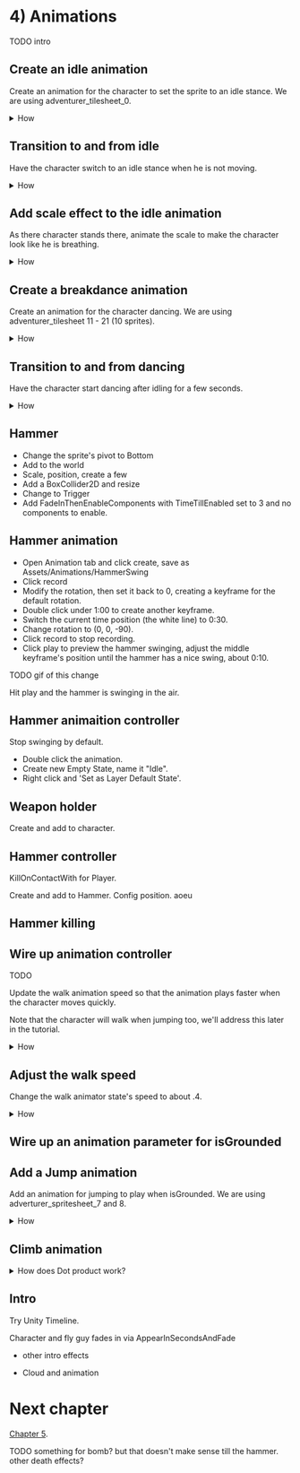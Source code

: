# 4) Animations 

TODO intro



## Create an idle animation

Create an animation for the character to set the sprite to an idle stance.  We are using adventurer_tilesheet_0.

<details><summary>How</summary>

 - Open the 'Animation' tab by selecting menu Window -> Animation.
 - Select the character GameObject.
 - Click the dropdown (it should say 'CharacterWalk') and 'Create New Clip'.

<img src="http://i.imgur.com/uJ0VeOp.png" width=150px />

 - Save the clip as Assets/Animations/CharacterIdle.
 - Click the red record button.

<img src="http://i.imgur.com/XxrsDpf.png" width=200px />

 - Change the 'Sprite' under the character's Sprite Renderer component to an idle stance.  We are using adventurer_tilesheet_0.

<img src="http://i.imgur.com/yvWU5vP.gif" width=150px />
 
 - Click the record button again to stop recording.

The Animation should now look like this, note the preview of the character's idle sprite and there is no timeline, it is just a single keyframe.

<img src="http://i.imgur.com/j2S25Ex.png" width=200px />

The Animator tab should now have a new state for CharacterIdle (a grey box).

</details>

## Transition to and from idle

Have the character switch to an idle stance when he is not moving. 

<details><summary>How</summary>

 - Right click on the CharacterWalk state and select 'Make Transition'.
 - An arrow will follow your mouse, click on the CharacterIdle state to create the transition.

<img src="http://i.imgur.com/4X3rXti.gif" width=300px />

 - Click on the transition arrow you just created, then in the Inspector
   - Uncheck 'Has Exit Time'.
   - Under 'Conditions' click the '+' button.
   - Update the condition to be when 'Speed' is 'Less' than '.1'

<img src="http://i.imgur.com/kPE2Iup.png" width=150px />

Hit play, the character should 'walk' as he falls... but once he comes to a complete stop he never starts the walk animation again.

<img src="http://i.imgur.com/O7XQUeP.gif" width=150px />

 - Right click on the CharacterIdle state and Make a Transition to CharacterWalk.
 - Click on the transition just created:
   - Uncheck Has Exit Time.
   - Add a condition for 'Speed' is 'Greater' than '.1'.

The character's animator controller should look something like this now:

<img src="http://i.imgur.com/VotmF1k.png" width=200px />

Hit play so see the character switch between walking and standing:

<img src="http://i.imgur.com/YjZ1zrE.gif" width=200px />

You can adjust the 'Transition Duration' if you want the character to switch sprites faster or slower.

 - Select one of the transition arrows.
 - Under 'Settings', change the 'Transition Duration' value.
 - Do the same for the other transition arrow.

Hit play and note the difference, to help demonstrate what is happening we are using a transition duration of 1 here for both transitions:

<img src="http://i.imgur.com/QV38yfS.gif" width=200px />

</details>

## Add scale effect to the idle animation

As there character stands there, animate the scale to make the character look like he is breathing.

<details><summary>How</summary>

 - In the Animation tab, select the CharacterIdle animation and hit record.
 - Select the character's GameObject, in the Inspector change scale to 0 and then back to one.

When we make a change to scale while in record mode, a keyframe is added.  So by changing the scale and then changing it back to the default of 1, we simply added a keyframe for scale 1 at the start of the animation. 

<img src="http://i.imgur.com/qVndjho.png" width=200px />

 - Click on 0:02 in the timeline.

This will move the white line, indicating where in the timeline modifications will be made:

<img src="http://i.imgur.com/1pwa5EU.gif" width=200px />

 - In the Inspector, change the scale to 0 and the back to one.

This updated the timeline, creating a second keyframe.

 - Click on 0:01 in the timeline.
 - Change the the scale to (1, .95, 1).
 - Hit record to stop recording.

Your animation should look like this:

<img src="http://i.imgur.com/ebuSIxb.png" width=200px />

Hit play to see the character breathing, but maybe a little fast:

<img src="http://i.imgur.com/81bajQP.gif" width=100px />

 - Change the CharacterIdle animator state's 'Speed' to about .01

The breath rate should be more reasonable now:

<img src="http://i.imgur.com/bfYKFkC.gif" width=100px />

</details>


## Create a breakdance animation

Create an animation for the character dancing.  We are using adventurer_tilesheet 11 - 21 (10 sprites).

<details><summary>How</summary>

 - Select the character and in the Animation tab create a new clip, save it as Assets/Animations/CharacterDance.
 - Select all the sprites for this animation. We are using adventurer_tilesheet 11 - 21 (10 sprites).
 - Drag and drop them into the animation timeline.

<img src="http://i.imgur.com/JSsHfeU.gif" width=400px />

Click play in the animation tab to see a preview of the dance, but it may be a little fast:

<img src="http://i.imgur.com/thjyiMM.gif" width=200px />

</details>

## Transition to and from dancing

Have the character start dancing after idling for a few seconds.

<details><summary>How</summary>

 - Select the character and in the Animator tab, create a transition from CharacterIdle to CharacterDance.
 - Select the transition you just created, in the Inspector under 'Settings' change the 'Exit Time' to about '3'.

Click play and wait a few seconds for the dance to begin.

 - Select the CharacterDance state and adjust the speed to about .1
 - Create a transition from CharacterDance to CharacterIdle (using the default settings).

Play to preview the dance:

<img src="http://i.imgur.com/pE6tUfe.gif" width=150px />

However if you start to walk during the dance, it doesn't look quite right:

<img src="http://i.imgur.com/d9wCdad.gif" width=250px />

 - Create a transition from CharacterDance to CharacterWalk.
 - Select the transition you just created and:
   - Uncheck 'Has Exit Time'.
   - Change the 'Transition Duration' to '0'
   - Add a Condition for 'Speed' is 'Greater' than '.1'

Now we resume walking as desired:

<img src="http://i.imgur.com/t7cUVPI.gif" width=250px />

</details>


## Hammer

 - Change the sprite's pivot to Bottom
 - Add to the world
 - Scale, position, create a few
 - Add a BoxCollider2D and resize
 - Change to Trigger
 - Add FadeInThenEnableComponents with TimeTillEnabled set to 3 and no components to enable.


## Hammer animation 

 - Open Animation tab and click create, save as Assets/Animations/HammerSwing
 - Click record
 - Modify the rotation, then set it back to 0, creating a keyframe for the default rotation.
 - Double click under 1:00 to create another keyframe.
 - Switch the current time position (the white line) to 0:30.
 - Change rotation to (0, 0, -90).
 - Click record to stop recording.
 - Click play to preview the hammer swinging, adjust the middle keyframe's position until the hammer has a nice swing, about 0:10.

 TODO gif of this change

Hit play and the hammer is swinging in the air.

## Hammer animaition controller

Stop swinging by default.

 - Double click the animation.
 - Create new Empty State, name it "Idle".
 - Right click and 'Set as Layer Default State'.


## Weapon holder

Create and add to character.



## Hammer controller

KillOnContactWith for Player.

Create and add to Hammer. Config position.
aoeu


## Hammer killing


## Wire up animation controller

TODO

Update the walk animation speed so that the animation plays faster when the character moves quickly.

Note that the character will walk when jumping too, we'll address this later in the tutorial.

<details><summary>How</summary>

 - Select the character's GameObject.
 - Double click the box next to 'Controller' to open the 'Animator' tab for the character's animation controller.

<img src="http://i.imgur.com/F7AkEaH.gif" width=200px />

 - Switch to the 'Parameters' tab on the left.
 - Click the '+' button and select 'Float'.

<img src="http://i.imgur.com/p6F4gHG.png" width=100px />

 - Name the parameter "Speed".
 - Select the 'CharacterWalk' state (the orange box).
 - In the Inspector, under speed check the box near 'Multiplier' to enable a 'Parameter'.
 - Confirm Speed is selected (should be the default).

Hit play and you'll see that the walk animation has stopped completely.

 - Create a C# script "PlayerAnimator" under Assets/Code/Components/Animations.
 - Select the Character GameObject and add the PlayerAnimator component.
 - Paste in the following code:

```csharp
TODO
```

Hit play to see the character playing the walk animation only while moving.

<img src="http://i.imgur.com/KZYjZf2.gif" width=150px />

</details>

## Adjust the walk speed

Change the walk animator state's speed to about .4.


<details><summary>How</summary>

 - Select the 'CharacterWalk' state in the Animator tab.
 - Adjust the 'Speed' to about '.4'

<img src="http://i.imgur.com/dhFASHe.png" width=150px />

Now the character's walk animation should align with the moment a little better.  Adjust the value to something you think looks good. However the walk animation also plays while jumping:

<img src="http://i.imgur.com/2dfN2RE.gif" width=150px />

</details>


## Wire up an animation parameter for isGrounded


## Add a Jump animation

Add an animation for jumping to play when isGrounded.  We are using adverturer_spritesheet_7 and 8.

<details><summary>How</summary>

 - Select the character and in the Animation tab, create a new clip Assets/Animations/CharacterJump.
 - Select the sprites for the jump animation We are using adverturer_spritesheet_7 and 8.
 - Drag and drop the sprites onto the Animation timeline.

TODO transitions.

</details>



## Climb animation





<details><summary>How does Dot product work?</summary>

The Dot product is a fast operation which can be used to effeciently determine if two directions represented with Vectors are facing the same (or a similiar) way.

In the visualization below, we are rotating two ugly arrows.  These arrows are pointing in a direction and we are using Vector2.Dot to compare those two directions.  The Dot product is shown as we rotate around.

<img src="http://i.imgur.com/XrjcWQm.gif" width=200px />

A few notables about Dot products:

 - '1' means the two directions are facing the same way.
 - '-1' means the two directions are facing opposite ways.
 - '0' means the two directions are perpendicular.
 - Numbers smoothly transition between these points, so .9 means that the two directions are nearly identical.
 - When two directions are not the same, the Dot product will not tell you which direction an object should rotate in order to make them align - it only informs you about how similar they are at the moment.  

For this visualization, we are calculating the Dot product like so:

```csharp
Vector2.Dot(gameObjectAToWatch.transform.up, gameObjectBToWatch.transform.up);
```

</details>




## Intro

Try Unity Timeline.

Character and fly guy fades in via AppearInSecondsAndFade

+ other intro effects
 - Cloud and animation


# Next chapter

[Chapter 5](https://github.com/hardlydifficult/Platformer/blob/master/Chapter5.md).



TODO something for bomb? but that doesn't make sense till the hammer. 
other death effects?
